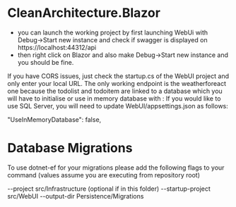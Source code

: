 # CleanArchitecture.Blazor

- you can launch the working project by first launching WebUi with Debug->Start new instance and check if swagger is displayed on https://localhost:44312/api
- then right click on Blazor and also make  Debug->Start new instance and you should be fine.

If you have CORS issues, just check the startup.cs of the WebUI project and only enter your local URL.
The only working endpoint is the weatherforeact one  because the todolist and todoitem are linked to a database which you will have to initialise or use in memory database with : 
If you would like to use SQL Server, you will need to update WebUI/appsettings.json as follows:

  "UseInMemoryDatabase": false,
  
  
 # Database Migrations
To use dotnet-ef for your migrations please add the following flags to your command (values assume you are executing from repository root)

--project src/Infrastructure (optional if in this folder)
--startup-project src/WebUI
--output-dir Persistence/Migrations

